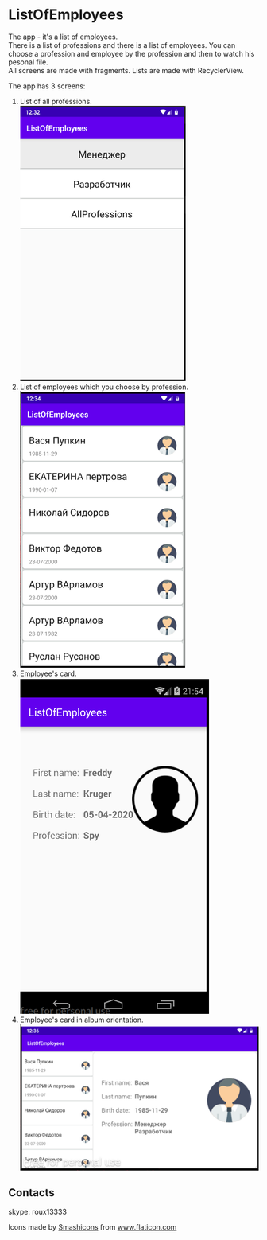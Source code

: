 # ListOfEmployees

The app - it's a list of employees.  
There is a list of professions and there is a list of employees.
You can choose a profession and employee by the profession and then to watch his pesonal file.  
All screens are made with fragments. Lists are made with RecyclerView.

The app has 3 screens:
1. List of all professions.  
![Image1 of ListOfEmployees](/images/screen11.png)
2. List of employees which you choose by profession.  
![Image2 of ListOfEmployees](/images/screen22.png)
3. Employee's card.  
![Image3 of ListOfEmployees](/images/screen3.png)  
4. Employee's card in album orientation.
![Image4 of ListOfEmployees](/images/screen22_album.png)

## Contacts
skype: roux13333

<div>Icons made by <a href="https://www.flaticon.com/authors/smashicons" title="Smashicons">Smashicons</a> from <a href="https://www.flaticon.com/" title="Flaticon">www.flaticon.com</a></div>
